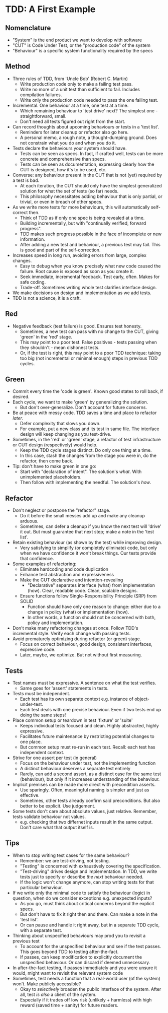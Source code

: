 # TDD: A First Example

## Nomenclature

- "System" is the end product we want to develop with software
- "CUT" is Code Under Test, or the "production code" of the system
- "Behaviour" is a specific system functionality required by the specs

## Method

- Three rules of TDD, from 'Uncle Bob' (Robert C. Martin)
    - Write production code only to make a failing test pass.
    - Write no more of a unit test than sufficient to fail. Includes compilation failures.
    - Write only the production code needed to pass the one failing test.
- Incremental. One behaviour at a time, one test at a time.
    - Which remaining behaviour to 'test drive' next? The simplest one - straightforward, small.
    - Don't need all tests figured out right from the start.
- Can record thoughts about upcoming behaviours or tests in a 'test list'.
    - Reminders for later cleanup or refactor also go here.
    - A personal memo, a rough note, a thought-dumping ground. Does not constrain what you do and when you do it.
- Tests declare the behaviours your system should have.
    - Tests can be seen as specs. In fact, if crafted well, tests can be more concrete and comprehensive than specs.
    - Tests can be seen as documentation, expressing clearly how the CUT is designed, how it's to be used, etc.
- Converse: any behaviour present in the CUT that is not (yet) required by a test is bad.
    - At each iteration, the CUT should only have the simplest generalized solution for what the set of tests (so far) needs.
    - This philosophy necessitates adding behaviour that is only partial, or trivial, or even in breach of other specs.
- As we write more tests for more behaviours, this will automatically self-correct then.
    - Think of TDD as if only one spec is being revealed at a time.
    - Building incrementally, but with "continually verified, forward progress".
    - TDD makes such progress possible in the face of incomplete or new information.
    - After adding a new test and behaviour, a previous test may fail. This is good and part of the self-correction.
- Increases speed in long run, avoiding errors from large, complex changes.
    - Easy to debug when you know precisely what new code caused the failure. Root cause is exposed as soon as you create it.
    - Seek immediate, incremental feedback. Test early, often. Makes for safe coding.
    - Trade-off. Sometimes writing whole test clarifies interface design.
- We make decisions on design and implementation as we add tests.
- TDD is not a science, it is a craft.


## Red

- Negative feedback (test failure) is good. Ensures test honesty.
    - Sometimes, a new test can pass with no change to the CUT, giving 'green' in the 'red' stage.
    - This may point to a poor test. False positives - tests passing when they shouldn't - mean dishonest tests.
    - Or, if the test is right, this may point to a poor TDD technique: taking too big (not incremental or minimal enough) steps in previous TDD cycles.

## Green

- Commit every time the 'code is green'. Known good states to roll back, if desired.
- Each cycle, we want to make 'green' by generalizing the solution.
    - But don't over-generalize. Don't account for future concerns.
- Be at peace with messy code. TDD saves a time and place to refactor _later_.
    - Defer complexity that slows you down.
    - For example, put a new class and its test in same file. The interface design will keep changing as you test-drive.
- Sometimes, in the 'red' or 'green' stage, a refactor of test infrastructure or CUT design (respectively) would help.
    - Keep the TDD cycle stages distinct. Do only one thing at a time.
    - In this case, stash the changes from the stage you were in, do the refactor, then come back.
- Tip: don't have to make green in one go:
    - Start with "declaration of intent". The solution's _what_. With unimplemented placeholders.
    - Then follow with implementing the needful. The solution's _how_.

## Refactor

- Don't neglect or postpone the "refactor" stage.
    - Do it before the small messes add up and make any cleanup arduous.
    - Sometimes, can defer a cleanup if you know the next test will 'drive' it out. But must guarantee that next step; make a note in the 'test list'.
- Retain existing behaviour (as shown by the test) while improving design.
    - Very satisfying to simplify (or completely eliminate) code, but only when we have confidence it won't break things. Our tests provide that confidence.
- Some examples of refactoring:
    - Eliminate hardcoding and code duplication
    - Enhance test abstraction and expressiveness
    - Make the CUT declarative and intention-revealing
        - "Declarative" separates interface (what) from implementation (how). Clear, readable code. Clean, scalable designs.
    - Ensure functions follow Single-Responsibility Principle (SRP) from SOLID
        - Function should have only one reason to change: either due to a change in policy (what) or implementation (how).
        - In other words, a function should not be concerned with both, policy and implementation.
- Don't make many refactoring changes at once. Follow TDD's incremental style. Verify each change with passing tests.
- Avoid prematurely optimizing during refactor (or green) stage.
    - Focus on correct behaviour, good design, consistent interfaces, expressive code.
    - Later, maybe, we optimize. But not without first measuring.

## Tests

- Test names must be expressive. A sentence on what the test verifies.
    - Same goes for 'assert' statements in tests.
- Tests must be independent.
    - Each test has its own separate context e.g. instance of object-under-test.
    - Each test deals with one precise behaviour. Even if two tests end up doing the same steps!
- Place common setup or teardown in test 'fixture' or 'suite'
    - Keeps individual tests focused and clean. Highly abstracted, highly expressive.
    - Facilitates future maintenance by restricting potential changes to one place.
    - But common setup must re-run in each test. Recall: each test has independent context.
- Strive for one assert per test (in general)
    - Focus on the behaviour under test, not the implementing function
    - A distinct behaviour deserves a separate test entirely
    - Rarely, can add a second assert, as a distinct case for the same test (behaviour), but only if it increases understanding of the behaviour.
- Implicit premises can be made more direct with precondition asserts.
    - Use sparingly. Often, meaningful naming is simpler and just as effective.
    - Sometimes, other tests already confirm said preconditions. But also better to be explicit. Use judgement.
- Some tests don't care about absolute values, just relative. Remember, tests validate behaviour not values.
    - e.g. checking that two differnet inputs result in the same output. Don't care what that output itself is.

## Tips

- When to stop writing test cases for the same behaviour?
    - Remember: we are test-driving, not testing.
    - "Testing" is concerned with exhaustively covering the specification.
    - "Test-driving" drives design and implementation. In TDD, we write tests just to specify or describe _the next_ behaviour needed.
    - If the logic won't change anymore, can stop writing tests for that particular behaviour.
- If we write only the minimal code to satisfy the behaviour (logic) in question, when do we consider exceptions e.g. unexpected inputs?
    - As you go, must think about critical concerns beyond the explicit specs.
    - But don't have to fix it right then and there. Can make a note in the 'test list'.
    - Or can pause and handle it right away, but in a separate TDD cycle, with a separate test.
- Thinking about unspecified behaviours may prod you to revisit a previous test
    - To account for the unspecified behaviour and see if the test passes. This goes beyond TDD to testing after-the-fact.
    - If passes, can keep modification to explicitly document the unspecified behaviour. Or can discard if deemed unnecessary.
- In after-the-fact testing, if passes immediately and you were unsure it would, might want to revisit the relevant system code
- Sometimes, test needs a function that a real-world user (of the system) won't. Make publicly accessible?
    - Okay to _selectively_ broaden the public interface of the system. After all, test _is also_ a client of the system.
    - Especially if it trades off low risk (unlikely + harmless) with high reward (saved time + sanity) for future readers.
